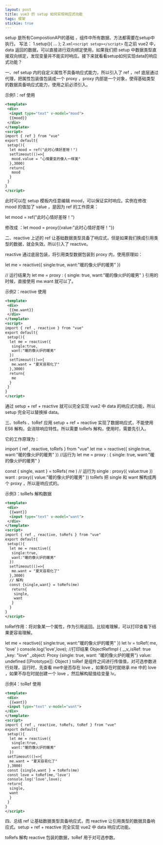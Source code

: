 ```yaml
---
layout: post
title: vue3 的 setup 如何实现响应式功能
tags: 框架
stickie: true
---
```


setup 是所有CompostionAPI的基础 ，组件中所有数据、方法都需要在setup中执行。
写法：
1.setup(){
 ...
};
2.```xml<script setup></script>```
在之前 vue2 中，data 返回的数据，可以直接进行双向绑定使用，如果我们把 setup 中数据类型直接双向绑定，发现变量并不能实时响应。接下来就看看setup如何实现data的响应式功能？

一、ref
setup 内的自定义属性不具备响应式能力，所以引入了 ref ，ref 底层通过代理，把属性包装值包装成一个 proxy ，proxy 内部是一个对象，使得基础类型的数据具备响应式能力，使用之前必须引入。

示例1：ref 使用

```xml
<template>
 <div>
  <input type="text" v-model="mood">
  {{mood}}
 </div>
</template>
<script>
import { ref } from "vue"
export default{
 setup(){
  let mood = ref("此时心情好差呀！")
  setTimeout(()=>{
   mood.value = "心情要变的像人一样美"
  },3000)
  return{
   mood
  }
 }
}
</script>
```
此时可以在 setup 模板内任意编辑 mood，可以保证实时响应。实例在修改 mood 的值加了 value ，是因为 ref 的工作原来：

let mood = ref("此时心情好差呀！")

修改成 ：let mood = proxy({value:"此时心情好差呀！"})

二、reactive
上述的 ref 让基础数据类型具备了响应式，但是如果我们换成引用类型的数据，就会失效。所以引入了 reactive。

reactive 通过底层包装，将引用类型数据包装到 proxy 内，使用原理如：

let me = reactive({
 single:true,
 want:"暖的像火炉的暖男"
})
 
// 运行结果为
let me = proxy : { single: true, want:"暖的像火炉的暖男" }
引用的时候，直接使用 me.want 就可以了。

示例2：reactive 使用

```xml
<template>
 <div>
  {{me.want}}
 </div>
</template>
<script>
import { ref , reactive } from "vue"
export default{
 setup(){
  let me = reactive({
   single:true,
   want:"暖的像火炉的暖男"
  })
  setTimeout(()=>{
   me.want = "夏天容易化了"
  },3000)
  return{
   me
  }
 }
}
</script>
```
通过 setup + ref + reactive 就可以完全实现 vue2 中 data 的响应式功能，所以 setup 完全可以替换掉 data。

三、toRefs 、toRef 应用
setup + ref + reactive 实现了数据响应式，不能使用 ES6 解构，会消除响应特性。所以需要 toRefs 解构，使用时，需要先引入。

它的工作原理为：

import { ref , reactive, toRefs } from "vue"
let me = reactive({
 single:true,
 want:"暖的像火炉的暖男"
})
//运行为
let me = proxy : { single: true, want:"暖的像火炉的暖男" }
 
const { single, want } = toRefs( me )
// 运行为
single : proxy({ value:true })
want : proxy({ value:"暖的像火炉的暖男" })
toRefs 把 single 和 want 解构成两个 proxy ，所以是响应式的。

示例3：toRefs 解构数据

```xml
<template>
 <div>
  {{want}}
  <input type="text" v-model="want">
 </div>
</template>
<script>
import { ref , reactive, toRefs } from "vue"
export default{
 setup(){
  let me = reactive({
   single:true,
   want:"暖的像火炉的暖男"
  })
  setTimeout(()=>{
   me.want = "夏天容易化了"
  },3000)
  // 解构
  const {single,want} = toRefs(me)
   return{
    single,
    want
   }
  }
}
</script>
```
toRef作用：将对象某一个属性，作为引用返回。比较难理解，可以打印查看下结果更容易理解。

let me = reactive({
 single:true,
 want:"暖的像火炉的暖男"
})
let lv = toRef( me, 'love' )
console.log('love',love);
//打印结果
ObjectRefImpl {
 __v_isRef: true
 _key: "love"
 _object: Proxy {single: true, want: "暖的像火炉的暖男"}
 value: undefined
 [[Prototype]]: Object
}
toRef 是组件之间进行传值值，对可选参数进行处理，运行时，先查看 me中是否存在 love ，如果存在时就继承 me 中的 love ，如果不存在时就创建一个 love ，然后解构赋值给变量 lv。

示例4：toRef 使用

```xml
<template>
 <div>
  {{want}}
 <input type="text" v-model="want">
</div>
</template>
<script>
import { ref , reactive, toRefs, toRef } from "vue"
export default{
 setup(){
  let me = reactive({
   single:true,
   want:"暖的像火炉的暖男"
  })
 setTimeout(()=>{
  me.want = "夏天容易化了"
 },3000)
 const {single,want } = toRefs(me)
 const love = toRef(me,'love')
 console.log('love',love);
 return{
  single,
  want
  }
 }
}
</script>
```
四、总结
ref 让基础数据类型具备响应式，而 reactive 让引用类型的数据具备响应式。setup + ref + reactive 完全实现 vue2 中 data 响应式功能。

toRefs 解构 reactive 包装的数据，toRef 用于对可选参数。
